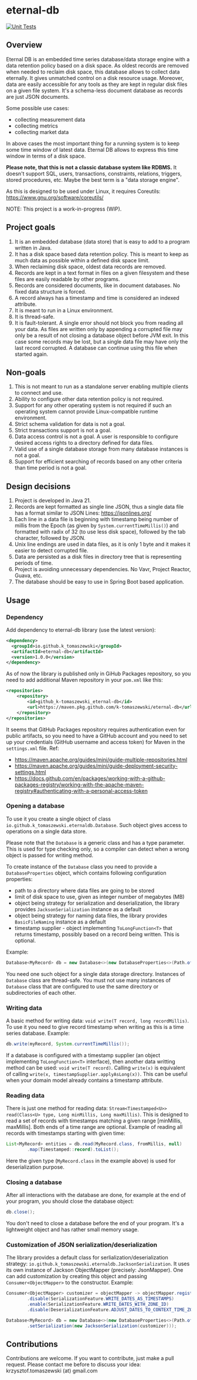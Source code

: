 # eternal-db
[![Unit Tests](https://github.com/k-tomaszewski/eternal-db/actions/workflows/maven.yml/badge.svg)](https://github.com/k-tomaszewski/eternal-db/actions/workflows/maven.yml)

## Overview
Eternal DB is an embedded time series database/data storage engine with a data retention policy based on a disk space. 
As oldest records are removed when needed to reclaim disk space, this database allows to collect data eternally. It gives unmatched control
on a disk resource usage. Moreover, data are easily accessible for any tools as they are kept in regular disk files on a given file system.
It's a schema-less document database as records are just JSON documents.

Some possible use cases:
- collecting measurement data
- collecting metrics
- collecting market data

In above cases the most important thing for a running system is to keep some time window of latest data. Eternal DB allows to express this 
time window in terms of a disk space.

**Please note, that this is not a classic database system like RDBMS.**
It doesn't support SQL, users, transactions, constraints, relations, triggers, stored procedures, etc.
Maybe the best term is a "data storage engine".

As this is designed to be used under Linux, it requires Coreutils: https://www.gnu.org/software/coreutils/

NOTE: This project is a work-in-progress (WIP).

## Project goals
1. It is an embedded database (data store) that is easy to add to a program written in Java.
2. It has a disk space based data retention policy. This is meant to keep as much data as possible within a defined disk space limit.
3. When reclaiming disk space, oldest data records are removed.
4. Records are kept in a text format in files on a given filesystem and these files are easily readable by other programs.
5. Records are considered documents, like in document databases. No fixed data structure is forced.
6. A record always has a timestamp and time is considered an indexed attribute.
7. It is meant to run in a Linux environment.
8. It is thread-safe.
9. It is fault-tolerant. A single error should not block you from reading all your data. As files are written only by appending a corrupted
   file may only be a result of not closing a database object before JVM exit. In this case some records may be lost, but a single data file
   may have only the last record corrupted. A database can continue using this file when started again.

## Non-goals
1. This is not meant to run as a standalone server enabling multiple clients to connect and use.
2. Ability to configure other data retention policy is not required.
3. Support for any other operating system is not required if such an operating system cannot provide Linux-compatible runtime environment.
4. Strict schema validation for data is not a goal.
5. Strict transactions support is not a goal.
6. Data access control is not a goal. A user is responsible to configure desired access rights to a directory defined for data files.
7. Valid use of a single database storage from many database instances is not a goal.
8. Support for efficient searching of records based on any other criteria than time period is not a goal.

## Design decisions
1. Project is developed in Java 21.
2. Records are kept formatted as single line JSON, thus a single data file has a format similar to JSON Lines: https://jsonlines.org/
3. Each line in a data file is beginning with timestamp being number of millis from the Epoch (as given by `System.currentTimeMillis()`)
   and formatted with radix of 32 (to use less disk space), followed by the tab character, followed by JSON.
4. Unix line endings are used in data files, as it is only 1 byte and it makes it easier to detect corrupted file.
5. Data are persisted as a disk files in directory tree that is representing periods of time.
6. Project is avoiding unnecessary dependencies. No Vavr, Project Reactor, Guava, etc.
7. The database should be easy to use in Spring Boot based application.

## Usage
### Dependency
Add dependency to eternal-db library (use the latest version):
```xml
<dependency>
  <groupId>io.github.k_tomaszewski</groupId>
  <artifactId>eternal-db</artifactId>
  <version>1.0.0</version>
</dependency>
```
As of now the library is published only in GiHub Packages repository, so you need to add additional Maven repository in your `pom.xml` like this:
```xml
<repositories>
    <repository>
        <id>github_k-tomaszewski_eternal-db</id>
        <url>https://maven.pkg.github.com/k-tomaszewski/eternal-db</url>
    </repository>
</repositories>
```
It seems that GitHub Packages repository requires authentication even for public
artifacts, so you need to have a GitHub account and you need to set up your credentials
(GitHub username and access token) for Maven in the `settings.xml` file. Ref:
- https://maven.apache.org/guides/mini/guide-multiple-repositories.html
- https://maven.apache.org/guides/mini/guide-deployment-security-settings.html
- https://docs.github.com/en/packages/working-with-a-github-packages-registry/working-with-the-apache-maven-registry#authenticating-with-a-personal-access-token

### Opening a database
To use it you create a single object of class `io.github.k_tomaszewski.eternaldb.Database`.
Such object gives access to operations on a single data store.

Please note that the `Database` is a generic class and has a type parameter. This is used for type
checking only, so a compiler can detect when a wrong object is passed for writing method.

To create instance of the `Database` class you need to provide a `DatabaseProperties` object, which contains following 
configuration properties:
- path to a directory where data files are going to be stored
- limit of disk space to use, given as integer number of megabytes (MB)
- object being strategy for serialization and deserialization, the library provides `JacksonSerialization` instance as a default
- object being strategy for naming data files, the library provides `BasicFileNaming` instance as a default
- timestamp supplier - object implementing `ToLongFunction<T>` that returns timestamp, possibly based on a record being written. This is optional.

Example:
```java
Database<MyRecord> db = new Database<>(new DatabaseProperties<>(Path.of("/home/db"), 100));
```
You need one such object for a single data storage directory. Instances of `Database` class are
thread-safe. You must not use many instances of `Database` class that are configured to use
the same directory or subdirectories of each other.

### Writing data
A basic method for writing data: `void write(T record, long recordMillis)`. To use it you
need to give record timestamp when writing as this is a time series database. Example:
```java
db.write(myRecord, System.currentTimeMillis());
```

If a database is configured with a timestamp supplier (an object implementing `ToLongFunction<T>` interface),
then another data writting method can be used: `void write(T record)`. Calling `write(x)` is equivalent
of calling `write(x, timestampSupplier.applyAsLong(x))`. This can be useful when your domain model
already contains a timestamp attribute.

### Reading data
There is just one method for reading data: `Stream<Timestamped<U>> read(Class<U> type, Long minMillis, Long maxMillis)`.
This is designed to read a set of records with timestamps matching a given range [minMillis, maxMillis].
Both ends of a time range are optional. Example of reading all records with timestamps starting
with given time:
```java
List<MyRecord> entities = db.read(MyRecord.class, fromMillis, null)
        .map(Timestamped::record).toList();
```
Here the given type (`MyRecord.class` in the example above) is used for deserialization purpose.

### Closing a database
After all interactions with the database are done, for example at the end of your program, 
you should close the database object:
```java
db.close();
```
You don't need to close a database before the end of your program. It's a lightweight object
and has rather small memory usage.

### Customization of JSON serialization/deserialization
The library provides a default class for serlialization/deserialization strategy: `io.github.k_tomaszewski.eternaldb.JacksonSerialization`.
It uses its own instance of Jackson ObjectMapper (precisely: JsonMapper). One can add customization by
creating this object and passing `Consumer<ObjectMapper>` to the constructor. Example:
```java
Consumer<ObjectMapper> customizer = objectMapper -> objectMapper.registerModule(new JavaTimeModule())
        .disable(SerializationFeature.WRITE_DATES_AS_TIMESTAMPS)
        .enable(SerializationFeature.WRITE_DATES_WITH_ZONE_ID)
        .disable(DeserializationFeature.ADJUST_DATES_TO_CONTEXT_TIME_ZONE);

Database<MyRecord> db = new Database<>(new DatabaseProperties<>(Path.of("/home/db"), 100)
        .setSerialization(new JacksonSerialization(customizer)));
```

## Contributions
Contributions are welcome. If you want to contribute, just make a pull request. Please contact me before to discuss your idea:
krzysztof.tomaszewski (at) gmail.com

